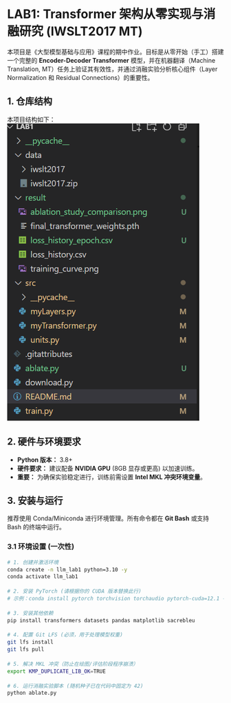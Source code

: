 # LAB1: Transformer 架构从零实现与消融研究 (IWSLT2017 MT)

本项目是《大型模型基础与应用》课程的期中作业。目标是从零开始（手工）搭建一个完整的 **Encoder-Decoder Transformer** 模型，并在机器翻译（Machine Translation, MT）任务上验证其有效性，并通过消融实验分析核心组件（Layer Normalization 和 Residual Connections）的重要性。

## 1. 仓库结构

本项目结构如下：![alt text](image.png)

## 2. 硬件与环境要求

* **Python 版本：** 3.8+
* **硬件要求：** 建议配备 **NVIDIA GPU** (8GB 显存或更高) 以加速训练。
* **重要：** 为确保实验稳定进行，训练前需设置 **Intel MKL 冲突环境变量**。

## 3. 安装与运行

推荐使用 Conda/Miniconda 进行环境管理。所有命令都在 **Git Bash** 或支持 Bash 的终端中运行。

### 3.1 环境设置 (一次性)

```bash
# 1. 创建并激活环境
conda create -n llm_lab1 python=3.10 -y
conda activate llm_lab1

# 2. 安装 PyTorch (请根据你的 CUDA 版本替换此行)
# 示例：conda install pytorch torchvision torchaudio pytorch-cuda=12.1 -c pytorch -c nvidia

# 3. 安装其他依赖
pip install transformers datasets pandas matplotlib sacrebleu

# 4. 配置 Git LFS (必须，用于处理模型权重)
git lfs install
git lfs pull

# 5. 解决 MKL 冲突（防止在绘图/评估阶段程序崩溃）
export KMP_DUPLICATE_LIB_OK=TRUE

# 6. 运行消融实验脚本 (随机种子已在代码中固定为 42)
python ablate.py